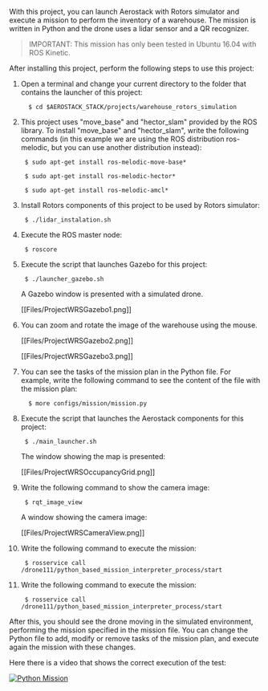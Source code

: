 With this project, you can launch Aerostack with Rotors simulator and execute a mission to perform the inventory of a warehouse. The mission is written in Python and the drone uses a lidar sensor and a QR recognizer. 

> IMPORTANT: This mission has only been tested in Ubuntu 16.04 with ROS Kinetic.

After installing this project, perform the following steps to use this project:

1. Open a terminal and change your current directory to the folder that contains the launcher of this project:

         $ cd $AEROSTACK_STACK/projects/warehouse_rotors_simulation

1. This project uses "move_base" and "hector_slam" provided by the ROS library. To install "move_base" and "hector_slam", write the following commands (in this example we are using the ROS distribution ros-melodic, but you can use another distribution instead):

        $ sudo apt-get install ros-melodic-move-base*

        $ sudo apt-get install ros-melodic-hector*
     
        $ sudo apt-get install ros-melodic-amcl*

1. Install Rotors components of this project to be used by Rotors simulator:

        $ ./lidar_instalation.sh

1. Execute the ROS master node:

        $ roscore

1. Execute the script that launches Gazebo for this project:

        $ ./launcher_gazebo.sh

    A Gazebo window is presented with a simulated drone.

    [[Files/ProjectWRSGazebo1.png]]

1. You can zoom and rotate the image of the warehouse using the mouse.

    [[Files/ProjectWRSGazebo2.png]]

    [[Files/ProjectWRSGazebo3.png]]

1. You can see the tasks of the mission plan in the Python file. For example, write the following command to see the content of the file with the mission plan:

         $ more configs/mission/mission.py 

1. Execute the script that launches the Aerostack components for this project:

        $ ./main_launcher.sh

    The window showing the map is presented:

    [[Files/ProjectWRSOccupancyGrid.png]]

1. Write the following command to show the camera image:

        $ rqt_image_view

    A window showing the camera image:

    [[Files/ProjectWRSCameraView.png]]

1. Write the following command to execute the mission:

        $ rosservice call /drone111/python_based_mission_interpreter_process/start

1. Write the following command to execute the mission:

        $ rosservice call /drone111/python_based_mission_interpreter_process/start

After this, you should see the drone moving in the simulated environment, performing the mission specified in the mission file. You can change the Python file to add, modify or remove tasks of the mission plan, and execute again the mission with these changes.

Here there is a video that shows the correct execution of the test:

[ ![Python Mission](https://img.youtube.com/vi/CkS9YU8LGmU/0.jpg)](https://youtu.be/CkS9YU8LGmU)
